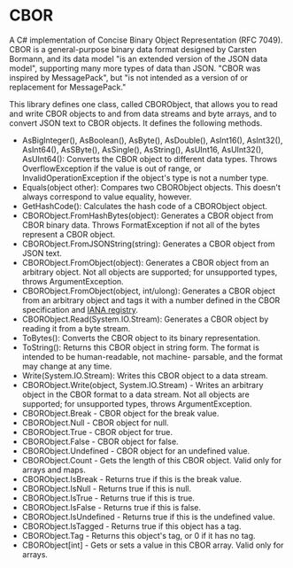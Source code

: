 CBOR
====

A C# implementation of Concise Binary Object Representation (RFC 7049).  CBOR
is a general-purpose binary data format designed by Carsten 
Bormann, and its data model "is an extended version of the JSON data model",
supporting many more types of data than JSON. "CBOR was inspired by 
MessagePack", but "is not intended as a version of or replacement for 
MessagePack."

This library defines one class, called CBORObject, that allows you to read and
write CBOR objects to and from data streams and byte arrays, and to convert JSON
text to CBOR objects.  It defines the following methods.

- AsBigInteger(), AsBoolean(), AsByte(), AsDouble(), AsInt16(), AsInt32(),
  AsInt64(), AsSByte(), AsSingle(), AsString(), AsUInt16, AsUInt32(), AsUInt64():
  Converts the CBOR object to different data types.  Throws OverflowException if
  the value is out of range, or InvalidOperationException if the object's type is not
  a number type.
- Equals(object other): Compares two CBORObject objects. 
  This doesn't always correspond
  to value equality, however.
- GetHashCode(): Calculates the hash code of a CBORObject object.
- CBORObject.FromHashBytes(object): Generates a CBOR object from CBOR binary
   data.  Throws FormatException if not all of the bytes represent a CBOR object.
- CBORObject.FromJSONString(string): Generates a CBOR object from JSON text.
- CBORObject.FromObject(object): Generates a CBOR object from an arbitrary
  object.  Not all objects are supported; for unsupported types, throws
  ArgumentException.
- CBORObject.FromObject(object, int/ulong): Generates a CBOR object from an arbitrary
  object and tags it with a number defined in the CBOR specification and [IANA
  registry](http://www.iana.org/assignments/cbor-tags/cbor-tags.xhtml).
- CBORObject.Read(System.IO.Stream): Generates a CBOR object by reading it
  from a byte stream.
- ToBytes(): Converts the CBOR object to its binary representation.
- ToString(): Returns this CBOR object in string form.
   The format is intended to be human-readable, not machine-
   parsable, and the format may change at any time.
- Write(System.IO.Stream): Writes this CBOR object to a data stream.
- CBORObject.Write(object, System.IO.Stream) - Writes an arbitrary object in
  the CBOR format to a data stream.  Not all objects are supported; for 
  unsupported types, throws ArgumentException.
- CBORObject.Break - CBOR object for the break value.
- CBORObject.Null - CBOR object for null.
- CBORObject.True - CBOR object for true.
- CBORObject.False - CBOR object for false.
- CBORObject.Undefined - CBOR object for an undefined value.
- CBORObject.Count - Gets the length of this CBOR object. Valid only for arrays
  and maps.
- CBORObject.IsBreak - Returns true if this is the break value.
- CBORObject.IsNull - Returns true if this is null.
- CBORObject.IsTrue - Returns true if this is true.
- CBORObject.IsFalse - Returns true if this is false.
- CBORObject.IsUndefined - Returns true if this is the undefined value.
- CBORObject.IsTagged - Returns true if this object has a tag.
- CBORObject.Tag - Returns this object's tag, or 0 if it has no tag.
- CBORObject[int] - Gets or sets a value in this CBOR array. Valid only for arrays.

  
   